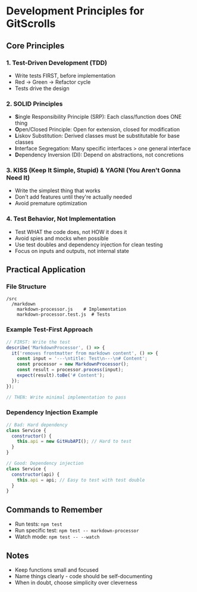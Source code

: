 # Development Principles for GitScrolls

## Core Principles

### 1. Test-Driven Development (TDD)
- Write tests FIRST, before implementation
- Red → Green → Refactor cycle
- Tests drive the design

### 2. SOLID Principles
- **S**ingle Responsibility Principle (SRP): Each class/function does ONE thing
- **O**pen/Closed Principle: Open for extension, closed for modification
- **L**iskov Substitution: Derived classes must be substitutable for base classes
- **I**nterface Segregation: Many specific interfaces > one general interface
- **D**ependency Inversion (DI): Depend on abstractions, not concretions

### 3. KISS (Keep It Simple, Stupid) & YAGNI (You Aren't Gonna Need It)
- Write the simplest thing that works
- Don't add features until they're actually needed
- Avoid premature optimization

### 4. Test Behavior, Not Implementation
- Test WHAT the code does, not HOW it does it
- Avoid spies and mocks when possible
- Use test doubles and dependency injection for clean testing
- Focus on inputs and outputs, not internal state

## Practical Application

### File Structure
```
/src
  /markdown
    markdown-processor.js    # Implementation
    markdown-processor.test.js  # Tests
```

### Example Test-First Approach
```javascript
// FIRST: Write the test
describe('MarkdownProcessor', () => {
  it('removes frontmatter from markdown content', () => {
    const input = '---\ntitle: Test\n---\n# Content';
    const processor = new MarkdownProcessor();
    const result = processor.process(input);
    expect(result).toBe('# Content');
  });
});

// THEN: Write minimal implementation to pass
```

### Dependency Injection Example
```javascript
// Bad: Hard dependency
class Service {
  constructor() {
    this.api = new GitHubAPI(); // Hard to test
  }
}

// Good: Dependency injection
class Service {
  constructor(api) {
    this.api = api; // Easy to test with test double
  }
}
```

## Commands to Remember
- Run tests: `npm test`
- Run specific test: `npm test -- markdown-processor`
- Watch mode: `npm test -- --watch`

## Notes
- Keep functions small and focused
- Name things clearly - code should be self-documenting
- When in doubt, choose simplicity over cleverness